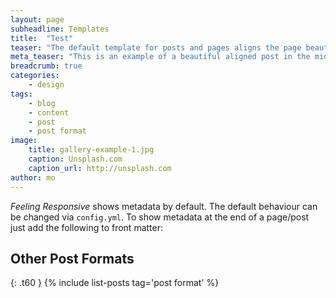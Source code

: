 ```yaml
---
layout: page
subheadline: Templates
title:  "Test"
teaser: "The default template for posts and pages aligns the page beautifully in the middle. <strong>But</strong> you can customize posts/pages easily via switches in the front matter to <em>get a sidebar</em> and/or to <em>turn off meta-information</em> at the end of the page like categories, tags and dates."
meta_teaser: "This is an example of a beautiful aligned post in the middle. There is no sidebar to distract the reader. The difference to the Page-Template is, that you find meta-information at the bottom of the post."
breadcrumb: true
categories:
    - design
tags:
    - blog
    - content
    - post
    - post format
image:
    title: gallery-example-1.jpg
    caption: Unsplash.com
    caption_url: http://unsplash.com
author: mo
---
```

*Feeling Responsive* shows metadata by default. The default behaviour can be changed via `config.yml`. To show metadata at the end of a page/post just add the following to front matter:
<!--more-->



## Other Post Formats
{: .t60 }
{% include list-posts tag='post format' %}


